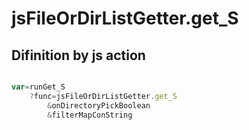 # jsFileOrDirListGetter.get_S

## Difinition by js action

```js.js

var=runGet_S
	?func=jsFileOrDirListGetter.get_S
		&onDirectoryPickBoolean
		&filterMapConString
```


